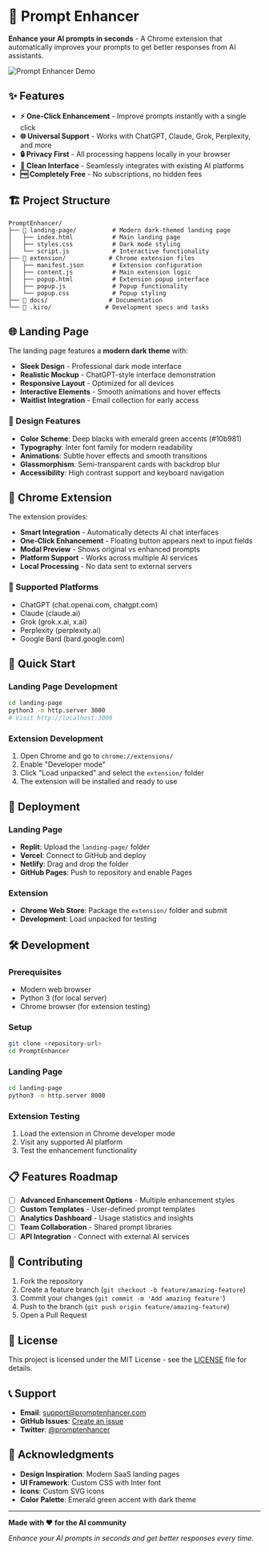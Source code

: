 # 🚀 Prompt Enhancer

**Enhance your AI prompts in seconds** - A Chrome extension that automatically improves your prompts to get better responses from AI assistants.

![Prompt Enhancer Demo](https://via.placeholder.com/800x400/0f0f0f/10b981?text=Prompt+Enhancer+Demo)

## ✨ Features

- **⚡ One-Click Enhancement** - Improve prompts instantly with a single click
- **🌐 Universal Support** - Works with ChatGPT, Claude, Grok, Perplexity, and more
- **🔒 Privacy First** - All processing happens locally in your browser
- **🎨 Clean Interface** - Seamlessly integrates with existing AI platforms
- **🆓 Completely Free** - No subscriptions, no hidden fees

## 🏗️ Project Structure

```
PromptEnhancer/
├── 📁 landing-page/          # Modern dark-themed landing page
│   ├── index.html           # Main landing page
│   ├── styles.css           # Dark mode styling
│   └── script.js            # Interactive functionality
├── 📁 extension/            # Chrome extension files
│   ├── manifest.json        # Extension configuration
│   ├── content.js           # Main extension logic
│   ├── popup.html           # Extension popup interface
│   ├── popup.js             # Popup functionality
│   └── popup.css            # Popup styling
├── 📁 docs/                 # Documentation
└── 📁 .kiro/               # Development specs and tasks
```

## 🌐 Landing Page

The landing page features a **modern dark theme** with:

- **Sleek Design** - Professional dark mode interface
- **Realistic Mockup** - ChatGPT-style interface demonstration
- **Responsive Layout** - Optimized for all devices
- **Interactive Elements** - Smooth animations and hover effects
- **Waitlist Integration** - Email collection for early access

### 🎨 Design Features
- **Color Scheme**: Deep blacks with emerald green accents (#10b981)
- **Typography**: Inter font family for modern readability
- **Animations**: Subtle hover effects and smooth transitions
- **Glassmorphism**: Semi-transparent cards with backdrop blur
- **Accessibility**: High contrast support and keyboard navigation

## 🔧 Chrome Extension

The extension provides:

- **Smart Integration** - Automatically detects AI chat interfaces
- **One-Click Enhancement** - Floating button appears next to input fields
- **Modal Preview** - Shows original vs enhanced prompts
- **Platform Support** - Works across multiple AI services
- **Local Processing** - No data sent to external servers

### 🎯 Supported Platforms
- ChatGPT (chat.openai.com, chatgpt.com)
- Claude (claude.ai)
- Grok (grok.x.ai, x.ai)
- Perplexity (perplexity.ai)
- Google Bard (bard.google.com)

## 🚀 Quick Start

### Landing Page Development
```bash
cd landing-page
python3 -m http.server 3000
# Visit http://localhost:3000
```

### Extension Development
1. Open Chrome and go to `chrome://extensions/`
2. Enable "Developer mode"
3. Click "Load unpacked" and select the `extension/` folder
4. The extension will be installed and ready to use

## 📱 Deployment

### Landing Page
- **Replit**: Upload the `landing-page/` folder
- **Vercel**: Connect to GitHub and deploy
- **Netlify**: Drag and drop the folder
- **GitHub Pages**: Push to repository and enable Pages

### Extension
- **Chrome Web Store**: Package the `extension/` folder and submit
- **Development**: Load unpacked for testing

## 🛠️ Development

### Prerequisites
- Modern web browser
- Python 3 (for local server)
- Chrome browser (for extension testing)

### Setup
```bash
git clone <repository-url>
cd PromptEnhancer
```

### Landing Page
```bash
cd landing-page
python3 -m http.server 8000
```

### Extension Testing
1. Load the extension in Chrome developer mode
2. Visit any supported AI platform
3. Test the enhancement functionality

## 📋 Features Roadmap

- [ ] **Advanced Enhancement Options** - Multiple enhancement styles
- [ ] **Custom Templates** - User-defined prompt templates
- [ ] **Analytics Dashboard** - Usage statistics and insights
- [ ] **Team Collaboration** - Shared prompt libraries
- [ ] **API Integration** - Connect with external AI services

## 🤝 Contributing

1. Fork the repository
2. Create a feature branch (`git checkout -b feature/amazing-feature`)
3. Commit your changes (`git commit -m 'Add amazing feature'`)
4. Push to the branch (`git push origin feature/amazing-feature`)
5. Open a Pull Request

## 📄 License

This project is licensed under the MIT License - see the [LICENSE](LICENSE) file for details.

## 📞 Support

- **Email**: support@promptenhancer.com
- **GitHub Issues**: [Create an issue](https://github.com/yourusername/prompt-enhancer/issues)
- **Twitter**: [@promptenhancer](https://twitter.com/promptenhancer)

## 🙏 Acknowledgments

- **Design Inspiration**: Modern SaaS landing pages
- **UI Framework**: Custom CSS with Inter font
- **Icons**: Custom SVG icons
- **Color Palette**: Emerald green accent with dark theme

---

**Made with ❤️ for the AI community**

*Enhance your AI prompts in seconds and get better responses every time.*